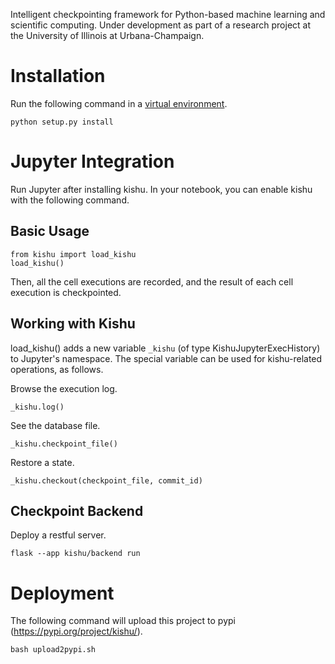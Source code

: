 Intelligent checkpointing framework for Python-based machine learning and scientific computing. 
Under development as part of a research project at the University of Illinois at Urbana-Champaign.


# Installation

Run the following command in a [virtual environment](https://docs.python.org/3/library/venv.html).
```
python setup.py install
```


# Jupyter Integration

Run Jupyter after installing kishu. In your notebook, you can enable kishu with the following command.

## Basic Usage

```
from kishu import load_kishu
load_kishu()
```
Then, all the cell executions are recorded, and the result of each cell execution is checkpointed.


## Working with Kishu

load_kishu() adds a new variable `_kishu` (of type KishuJupyterExecHistory) to Jupyter's namespace.
The special variable can be used for kishu-related operations, as follows.

Browse the execution log.
```
_kishu.log()
```

See the database file.
```
_kishu.checkpoint_file()
```


Restore a state.
```
_kishu.checkout(checkpoint_file, commit_id)
```

## Checkpoint Backend

Deploy a restful server.
```
flask --app kishu/backend run
```

# Deployment

The following command will upload this project to pypi (https://pypi.org/project/kishu/).

```
bash upload2pypi.sh
```
